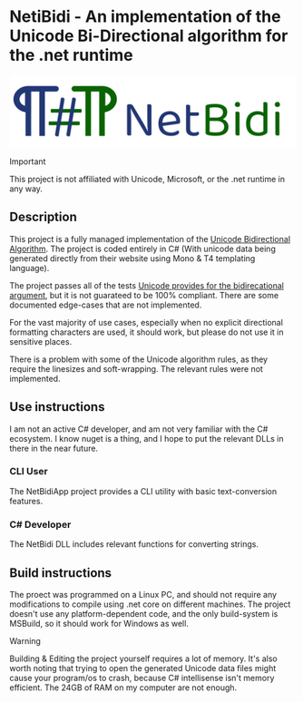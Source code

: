 # NetiBidi - An implementation of the Unicode Bi-Directional algorithm for the .net runtime

![NetBidi Icon](banner.svg)

> [!IMPORTANT]
> This project is not affiliated with Unicode, Microsoft, or the .net runtime in any way.

## Description

This project is a fully managed implementation of the [Unicode Bidirectional Algorithm](https://unicode.org/reports/tr9/).
The project is coded entirely in C# (With unicode data being generated directly from their website using Mono & T4 templating language).

The project passes all of the tests [Unicode provides for the bidirecational argument](https://www.unicode.org/reports/tr41/tr41-34.html#Tests9), but it is not guarateed to be 100% compliant.
There are some documented edge-cases that are not implemented.

For the vast majority of use cases, especially when no explicit directional formatting characters are used, it should work, but please do not use it in sensitive places.

There is a problem with some of the Unicode algorithm rules, as they require the linesizes and soft-wrapping. The relevant rules were not implemented.

## Use instructions

I am not an active C# developer, and am not very familiar with the C# ecosystem. I know nuget is a thing, and I hope to put the relevant DLLs in there in the near future.

### CLI User

The NetBidiApp project provides a CLI utility with basic text-conversion features.

### C# Developer

The NetBidi DLL includes relevant functions for converting strings.

## Build instructions

The proect was programmed on a Linux PC, and should not require any modifications to compile using .net core on different machines.
The project doesn't use any platform-dependent code, and the only build-system is MSBuild, so it should work for Windows as well.

> [!WARNING]  
> Building & Editing the project yourself requires a lot of memory. It's also worth noting that trying to open the generated Unicode data files might cause your program/os to crash, because C# intellisense isn't memory efficient. The 24GB of RAM on my computer are not enough.
